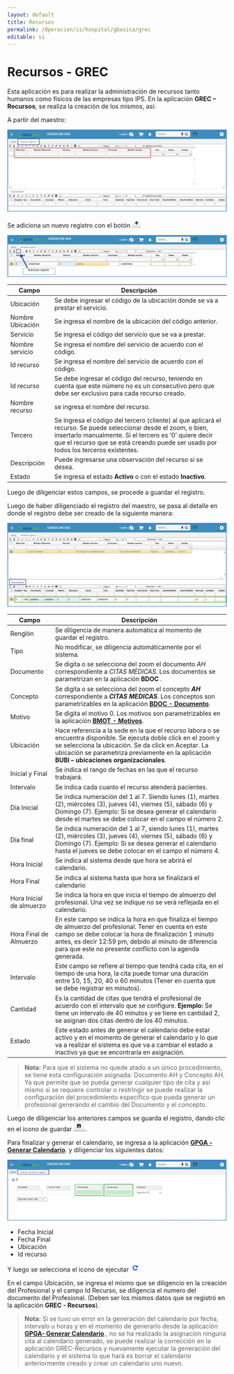 ```yaml
---
layout: default
title: Recursos
permalink: /Operacion/is/hospital/gbasica/grec
editable: si
---
```


# Recursos - GREC


Esta aplicación es para realizar la administración de recursos tanto humanos como físicos de las empresas tipo IPS. En la aplicación **GREC – Recursos**, se realiza la creación de los mismos, así:  

A partir del maestro:


![](grec1.png)


Se adiciona un nuevo registro con el botón ![](grec2.png)  

![](grec3.png)


| Campo | Descripción |
| --- | ----------- |
| Ubicación | Se debe ingresar el código de la ubicación donde se va a prestar el servicio. |
| Nombre Ubicación | Se ingresa el nombre de la ubicación del código anterior. |
| Servicio| Se ingresa el código del servicio que se va a prestar.  |
| Nombre servicio| Se ingresa el nombre del servicio de acuerdo con el código.|
| Id recurso| Se ingresa el nombre del servicio de acuerdo con el código.|
| Id recurso| Se debe ingresar el código del recurso, teniendo en cuenta que este número no es un consecutivo pero que debe ser exclusivo para cada recurso creado.  |
| Nombre recurso| se ingresa el nombre del recurso.|
| Tercero| Se ingresa el código del tercero (cliente) al que aplicará el recurso. Se puede seleccionar desde el zoom, o bien, insertarlo manualmente. Si el tercero es ‘0’ quiere decir que el recurso que se está creando puede ser usado por todos los terceros existentes.  |
| Descripción| Puede ingresarse una observación del recurso si se desea. |
| Estado| Se ingresa el estado **Activo** o con el estado **Inactivo**. |


Luego de diligenciar estos campos, se procede a guardar el registro.


Luego de haber diligenciado el registro del maestro, se pasa al detalle en donde el registro debe ser creado de la siguiente manera:  


![](grec4.png)


| Campo | Descripción |
| --- | ----------- |
| Renglón| Se diligencia de manera automática al momento de guardar el registro.|
| Tipo| No modificar, se diligencia automáticamente por el sistema.|
| Documento| Se digita o se selecciona del zoom el documento _AH_ correspondiente a _CITAS MÉDICAS_. Los documentos se parametrizan en la aplicación **BDOC** .  |
| Concepto| Se digita o se selecciona del zoom el concepto **_AH_** correspondiente a **_CITAS MEDICAS_**. Los conceptos son parametrizables en la aplicación [**BDOC - Documento**](https://docs.oasiscom.com/Operacion/common/bsistema/bdoc).|
| Motivo| Se digita el motivo 0. Los motivos son parametrizables en la aplicación [**BMOT - Motivos**](https://docs.oasiscom.com/Operacion/common/bsistema/bmot).|
| Ubicación| Hace referencia a la sede en la que el recurso labora o se encuentra disponible. Se ejecuta doble click en el zoom y se selecciona la ubicación. Se da click en Aceptar. La ubicación se parametriza previamente en la aplicación **BUBI – ubicaciones organizacionales**. |
| Inicial y Final| Se indica el rango de fechas en las que el recurso trabajará. |   
| Intervalo| Se indica cada cuanto el recurso atenderá pacientes. | 
| Día Inicial| Se indica numeración del 1 al 7. Siendo lunes (1), martes (2), miércoles (3), jueves (4), viernes (5), sábado (6) y Domingo (7). Ejemplo: Si se desea generar el calendario desde el martes se debe colocar en el campo el número 2.|
| Día final| Se indica numeración del 1 al 7, siendo lunes (1), martes (2), miércoles (3), jueves (4), viernes (5), sábado (6) y Domingo (7). Ejemplo: Si se desea generar el calendario hasta el jueves se debe colocar en el campo el número 4.|
| Hora Inicial| Se indica al sistema desde que hora se abrirá el calendario. |
| Hora Final| Se indica al sistema hasta que hora se finalizará el calendario|
| Hora Inicial de almuerzo| Se indica la hora en que inicia el tiempo de almuerzo del profesional. Una vez se indique no se verá reflejada en el calendario.|
| Hora Final de Almuerzo| En este campo se indica la hora en que finaliza el tiempo de almuerzo del profesional. Tener en cuenta en este campo se debe colocar la hora de finalización 1 minuto antes, es decir 12:59 pm, debido al minuto de diferencia para que este no presente conflicto con la agenda generada.|
| Intervalo| Este campo se refiere al tiempo que tendrá cada cita, en el tiempo de una hora, la cita puede tomar una duración entre 10, 15, 20, 40 o 60 minutos (Tener en cuenta que se debe registrar en minutos). |
| Cantidad| Es la cantidad de citas que tendrá el profesional de acuerdo con el intervalo que se configure. **Ejemplo:** Se tiene un intervalo de 40 minutos y se tiene en cantidad 2, se asignan dos citas dentro de los 40 minutos. |
| Estado| Este estado antes de generar el calendario debe estar activo y en el momento de generar el calendario y lo que va a realizar el sistema es que va a cambiar el estado a inactivo ya que se encontraría en asignación.|


>**Nota:** Para que el sistema no quede atado a un único procedimiento, se tiene esta configuración asignada: Documento AH y Concepto AH. Ya que permite que se pueda generar cualquier tipo de cita y así mismo si se requiere controlar o restringir se puede realizar la configuración del procedimiento especifico que pueda generar un profesional generando el cambio del Documento y el concepto. 

Luego de diligenciar los anteriores campos se guarda el registro, dando clic en el icono de guardar ![](grec5.png). 

Para finalizar y generar el calendario, se ingresa a la aplicación [**GPGA - Generar Calendario**](https://docs.oasiscom.com/Operacion/is/hospital/gproceso/gpga). y diligenciar los siguientes datos: 

![](grec6.png)

- Fecha Inicial
- Fecha Final
- Ubicación
- Id recurso 

Y luego se selecciona el icono de ejecutar ![](grec7.png) 

En el campo Ubicación, se ingresa el mismo que se diligencio en la creación del Profesional y el campo Id Recurso, se diligencia el numero del documento del Profesional. (Deben ser los mismos datos que se registró en la aplicación **GREC - Recursos**).

>**Nota:** Si se tuvo un error en la generación del calendario por fecha, intervalo u horas y en el momento de generarlo desde la aplicación [**GPGA- Generar Calendario**](https://docs.oasiscom.com/Operacion/is/hospital/gproceso/gpga)., no se ha realizado la asignación ninguna cita al calendario generado, se puede realizar la corrección en la aplicación GREC-Recursos y nuevamente ejecutar la generación del calendario y el sistema lo que hará es borrar el calendario anteriormente creado y crear un calendario uno nuevo. 









